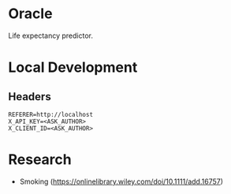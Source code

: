 # Oracle

Life expectancy predictor.

# Local Development

## Headers

```
REFERER=http://localhost
X_API_KEY=<ASK_AUTHOR>
X_CLIENT_ID=<ASK_AUTHOR>
```

# Research

- Smoking (https://onlinelibrary.wiley.com/doi/10.1111/add.16757)
